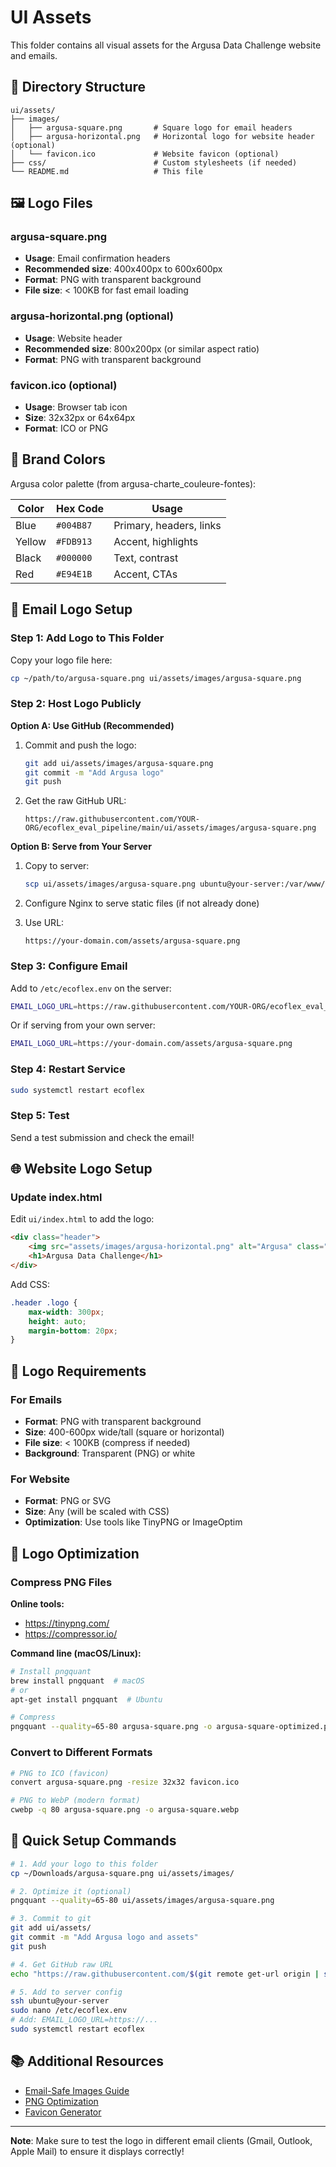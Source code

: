 # UI Assets

This folder contains all visual assets for the Argusa Data Challenge website and emails.

## 📁 Directory Structure

```
ui/assets/
├── images/
│   ├── argusa-square.png       # Square logo for email headers
│   ├── argusa-horizontal.png   # Horizontal logo for website header (optional)
│   └── favicon.ico             # Website favicon (optional)
├── css/                        # Custom stylesheets (if needed)
└── README.md                   # This file
```

## 🖼️ Logo Files

### argusa-square.png
- **Usage**: Email confirmation headers
- **Recommended size**: 400x400px to 600x600px
- **Format**: PNG with transparent background
- **File size**: < 100KB for fast email loading

### argusa-horizontal.png (optional)
- **Usage**: Website header
- **Recommended size**: 800x200px (or similar aspect ratio)
- **Format**: PNG with transparent background

### favicon.ico (optional)
- **Usage**: Browser tab icon
- **Size**: 32x32px or 64x64px
- **Format**: ICO or PNG

## 🎨 Brand Colors

Argusa color palette (from argusa-charte_couleure-fontes):

| Color  | Hex Code  | Usage                    |
|--------|-----------|--------------------------|
| Blue   | `#004B87` | Primary, headers, links  |
| Yellow | `#FDB913` | Accent, highlights       |
| Black  | `#000000` | Text, contrast           |
| Red    | `#E94E1B` | Accent, CTAs             |

## 📧 Email Logo Setup

### Step 1: Add Logo to This Folder

Copy your logo file here:
```bash
cp ~/path/to/argusa-square.png ui/assets/images/argusa-square.png
```

### Step 2: Host Logo Publicly

**Option A: Use GitHub (Recommended)**

1. Commit and push the logo:
   ```bash
   git add ui/assets/images/argusa-square.png
   git commit -m "Add Argusa logo"
   git push
   ```

2. Get the raw GitHub URL:
   ```
   https://raw.githubusercontent.com/YOUR-ORG/ecoflex_eval_pipeline/main/ui/assets/images/argusa-square.png
   ```

**Option B: Serve from Your Server**

1. Copy to server:
   ```bash
   scp ui/assets/images/argusa-square.png ubuntu@your-server:/var/www/html/assets/
   ```

2. Configure Nginx to serve static files (if not already done)

3. Use URL:
   ```
   https://your-domain.com/assets/argusa-square.png
   ```

### Step 3: Configure Email

Add to `/etc/ecoflex.env` on the server:

```bash
EMAIL_LOGO_URL=https://raw.githubusercontent.com/YOUR-ORG/ecoflex_eval_pipeline/main/ui/assets/images/argusa-square.png
```

Or if serving from your own server:
```bash
EMAIL_LOGO_URL=https://your-domain.com/assets/argusa-square.png
```

### Step 4: Restart Service

```bash
sudo systemctl restart ecoflex
```

### Step 5: Test

Send a test submission and check the email!

## 🌐 Website Logo Setup

### Update index.html

Edit `ui/index.html` to add the logo:

```html
<div class="header">
    <img src="assets/images/argusa-horizontal.png" alt="Argusa" class="logo">
    <h1>Argusa Data Challenge</h1>
</div>
```

Add CSS:
```css
.header .logo {
    max-width: 300px;
    height: auto;
    margin-bottom: 20px;
}
```

## 📝 Logo Requirements

### For Emails
- **Format**: PNG with transparent background
- **Size**: 400-600px wide/tall (square or horizontal)
- **File size**: < 100KB (compress if needed)
- **Background**: Transparent (PNG) or white

### For Website
- **Format**: PNG or SVG
- **Size**: Any (will be scaled with CSS)
- **Optimization**: Use tools like TinyPNG or ImageOptim

## 🔧 Logo Optimization

### Compress PNG Files

**Online tools:**
- https://tinypng.com/
- https://compressor.io/

**Command line (macOS/Linux):**
```bash
# Install pngquant
brew install pngquant  # macOS
# or
apt-get install pngquant  # Ubuntu

# Compress
pngquant --quality=65-80 argusa-square.png -o argusa-square-optimized.png
```

### Convert to Different Formats

```bash
# PNG to ICO (favicon)
convert argusa-square.png -resize 32x32 favicon.ico

# PNG to WebP (modern format)
cwebp -q 80 argusa-square.png -o argusa-square.webp
```

## 🚀 Quick Setup Commands

```bash
# 1. Add your logo to this folder
cp ~/Downloads/argusa-square.png ui/assets/images/

# 2. Optimize it (optional)
pngquant --quality=65-80 ui/assets/images/argusa-square.png

# 3. Commit to git
git add ui/assets/
git commit -m "Add Argusa logo and assets"
git push

# 4. Get GitHub raw URL
echo "https://raw.githubusercontent.com/$(git remote get-url origin | sed 's/.*github.com[:/]//;s/.git$//')/main/ui/assets/images/argusa-square.png"

# 5. Add to server config
ssh ubuntu@your-server
sudo nano /etc/ecoflex.env
# Add: EMAIL_LOGO_URL=https://...
sudo systemctl restart ecoflex
```

## 📚 Additional Resources

- [Email-Safe Images Guide](https://www.campaignmonitor.com/blog/email-marketing/correct-image-sizes-for-email/)
- [PNG Optimization](https://tinypng.com/)
- [Favicon Generator](https://realfavicongenerator.net/)

---

**Note**: Make sure to test the logo in different email clients (Gmail, Outlook, Apple Mail) to ensure it displays correctly!

